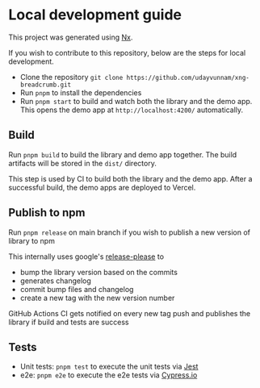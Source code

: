 # Local development guide

This project was generated using [Nx](https://nx.dev).

If you wish to contribute to this repository, below are the steps for local development.

- Clone the repository `git clone https://github.com/udayvunnam/xng-breadcrumb.git`
- Run `pnpm` to install the dependencies
- Run `pnpm start` to build and watch both the library and the demo app. This opens the demo app at `http://localhost:4200/` automatically.

## Build

Run `pnpm build` to build the library and demo app together. The build artifacts will be stored in the `dist/` directory.

This step is used by CI to build both the library and the demo app.
After a successful build, the demo apps are deployed to Vercel.

## Publish to npm

Run `pnpm release` on main branch if you wish to publish a new version of library to npm

This internally uses google's [release-please](https://github.com/googleapis/release-please) to

- bump the library version based on the commits
- generates changelog
- commit bump files and changelog
- create a new tag with the new version number

GitHub Actions CI gets notified on every new tag push and publishes the library if build and tests are success

## Tests

- Unit tests: `pnpm test` to execute the unit tests via [Jest](https://www.xfive.co/blog/testing-angular-faster-jest/)
- e2e: `pnpm e2e` to execute the e2e tests via [Cypress.io](https://docs.cypress.io/guides/overview/why-cypress.html)

